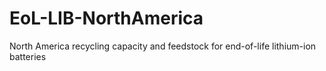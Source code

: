 # EoL-LIB-NorthAmerica
North America recycling capacity and feedstock for end-of-life lithium-ion batteries
